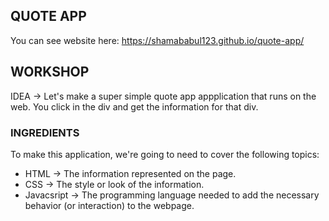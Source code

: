 QUOTE APP
---------

You can see website here: https://shamababul123.github.io/quote-app/

## WORKSHOP

IDEA -> Let's make a super simple quote app appplication that runs on the web. You click in the div and get the information for that div. 

### INGREDIENTS
To make this application, we're going to need to cover the following topics:
  * HTML -> The information represented on the page.
  * CSS -> The style or look of the information.
  * Javacsript -> The programming language needed to add the necessary behavior (or interaction) to the webpage.
